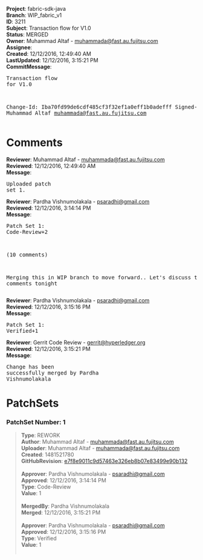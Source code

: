 <strong>Project</strong>: fabric-sdk-java<br><strong>Branch</strong>: WIP_fabric_v1<br><strong>ID</strong>: 3211<br><strong>Subject</strong>: Transaction flow for V1.0<br><strong>Status</strong>: MERGED<br><strong>Owner</strong>: Muhammad Altaf - muhammada@fast.au.fujitsu.com<br><strong>Assignee</strong>:<br><strong>Created</strong>: 12/12/2016, 12:49:40 AM<br><strong>LastUpdated</strong>: 12/12/2016, 3:15:21 PM<br><strong>CommitMessage</strong>:<br><pre>Transaction flow for V1.0

Change-Id: Iba70fd99de6cdf485cf3f32ef1a0eff1b0adefff
Signed-off-by: Muhammad Altaf <muhammada@fast.au.fujitsu.com>
</pre><h1>Comments</h1><strong>Reviewer</strong>: Muhammad Altaf - muhammada@fast.au.fujitsu.com<br><strong>Reviewed</strong>: 12/12/2016, 12:49:40 AM<br><strong>Message</strong>: <pre>Uploaded patch set 1.</pre><strong>Reviewer</strong>: Pardha Vishnumolakala - psaradhi@gmail.com<br><strong>Reviewed</strong>: 12/12/2016, 3:14:14 PM<br><strong>Message</strong>: <pre>Patch Set 1: Code-Review+2

(10 comments)

Merging this in WIP branch to move forward.. Let's discuss the comments tonight</pre><strong>Reviewer</strong>: Pardha Vishnumolakala - psaradhi@gmail.com<br><strong>Reviewed</strong>: 12/12/2016, 3:15:16 PM<br><strong>Message</strong>: <pre>Patch Set 1: Verified+1</pre><strong>Reviewer</strong>: Gerrit Code Review - gerrit@hyperledger.org<br><strong>Reviewed</strong>: 12/12/2016, 3:15:21 PM<br><strong>Message</strong>: <pre>Change has been successfully merged by Pardha Vishnumolakala</pre><h1>PatchSets</h1><h3>PatchSet Number: 1</h3><blockquote><strong>Type</strong>: REWORK<br><strong>Author</strong>: Muhammad Altaf - muhammada@fast.au.fujitsu.com<br><strong>Uploader</strong>: Muhammad Altaf - muhammada@fast.au.fujitsu.com<br><strong>Created</strong>: 1481521780<br><strong>GitHubRevision</strong>: [e7f8e9011c9d57463e326eb8b07e83499e90b132](https://github.com/hyperledger/fabric-sdk-java/commit/e7f8e9011c9d57463e326eb8b07e83499e90b132)<br><br><strong>Approver</strong>: Pardha Vishnumolakala - psaradhi@gmail.com<br><strong>Approved</strong>: 12/12/2016, 3:14:14 PM<br><strong>Type</strong>: Code-Review<br><strong>Value</strong>: 1<br><br><strong>MergedBy</strong>: Pardha Vishnumolakala<br><strong>Merged</strong>: 12/12/2016, 3:15:21 PM<br><br><strong>Approver</strong>: Pardha Vishnumolakala - psaradhi@gmail.com<br><strong>Approved</strong>: 12/12/2016, 3:15:16 PM<br><strong>Type</strong>: Verified<br><strong>Value</strong>: 1<br><br></blockquote>